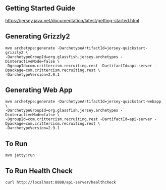 Getting Started Guide
---------------------
https://jersey.java.net/documentation/latest/getting-started.html

Generating Grizzly2
-------------------
	mvn archetype:generate -DarchetypeArtifactId=jersey-quickstart-grizzly2 \
	-DarchetypeGroupId=org.glassfish.jersey.archetypes -DinteractiveMode=false \
	-DgroupId=com.crittercism.recruiting.rest -DartifactId=api-server -Dpackage=com.crittercism.recruiting.rest \
	-DarchetypeVersion=2.9.1

Generating Web App
------------------
	mvn archetype:generate -DarchetypeArtifactId=jersey-quickstart-webapp \
	-DarchetypeGroupId=org.glassfish.jersey.archetypes -DinteractiveMode=false \
	-DgroupId=com.crittercism.recruiting.rest -DartifactId=api-server -Dpackage=com.crittercism.recruiting.rest \
	-DarchetypeVersion=2.9.1

To Run
------
	mvn jetty:run

To Run Health Check
-------------------
	curl http://localhost:8080/api-server/healthcheck

